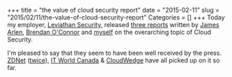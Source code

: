 +++
title = "the value of cloud security report"
date = "2015-02-11"
slug = "2015/02/11/the-value-of-cloud-security-report"
Categories = []
+++
Today my employer, <a href="http://www.leviathansecurity.com">Leviathan Security</a>, released <a href="http://www.leviathansecurity.com/cloudsecurity/">three reports</a> written by <a href="http://twitter.com/myrcurial">James Arlen</a>, <a href="http://twitter.com/ussjoin">Brendan O'Connor</a> and <a href="http://twitter.com/synackpse">myself</a> on the overarching topic of Cloud Security.

I'm pleased to say that they seem to have been well received by the press.  <a href="http://www.zdnet.com/article/cloud-security-reports-slam-data-protection-national-internets-access-myths/">ZDNet</a> (<a href="http://www.zdnet.com/article/how-infosec-hiring-lost-its-way-harsh-findings-in-leviathan-report/">twice</a>), <a href="http://www.itworldcanada.com/article/ottawa-risking-data-by-keeping-it-local-says-consultant/101843">IT World Canada</a> & <a href="http://www.cloudwedge.com/leviathan-security-publishes-3-reports-on-cloud-data-security-4365/">CloudWedge</a> have all picked up on it so far.
